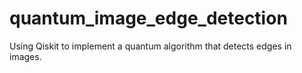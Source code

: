 # quantum_image_edge_detection
Using Qiskit to implement a quantum algorithm that detects edges in images.

